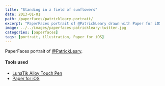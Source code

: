 ```yaml
---
title: "Standing in a field of sunflowers"
date: 2013-01-01
path: /paperfaces/patrickleary-portrait/
excerpt: "PaperFaces portrait of @PatrickLeary drawn with Paper for iOS on an iPad."
image: ../../images/paperfaces-patrickleary-twitter.jpg
categories: [paperfaces]
tags: [portrait, illustration, Paper for iOS]
---
```


PaperFaces portrait of [@PatrickLeary](https://twitter.com/PatrickLeary).

#### Tools used

- [LunaTik Alloy Touch Pen](https://www.amazon.com/gp/product/B00821TR7G/ref=as_li_ss_tl?ie=UTF8&tag=mademist-20&linkCode=as2&camp=1789&creative=390957&creativeASIN=B00821TR7G)
- [Paper for iOS](https://paper.bywetransfer.com/)
